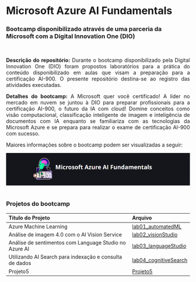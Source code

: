 # Microsoft Azure AI Fundamentals
### Bootcamp disponibilizado através de uma parceria da Microsoft com a Digital Innovation One (DIO)
<br>
<p align = "justify"><b>Descrição do repositório:</b> Durante o bootcamp disponibilizado pela Digital Innovation One (DIO) foram propostos laboratórios para a prática do conteúdo disponibilizado em aulas que visam a preparação para a certificação AI-900. O presente repositório destina-se ao registro das atividades executadas.

<br>
<p align = "justify"><b>Detalhes do bootcamp:</b> A Microsoft quer você certificado! A líder no mercado em nuvem se juntou à DIO para preparar profissionais para a certificação AI-900, o futuro da IA com cloud! Domine conceitos como visão computacional, classificação inteligente de imagem e inteligência de documentos com IA enquanto se familiariza com as tecnologias da Microsoft Azure e se prepara para realizar o exame de certificação AI-900 com sucesso.

Maiores informações sobre o bootcamp podem ser visualizadas a seguir: 
<br>

<a href = "https://web.dio.me/track/microsoft-azure-ai-fundamentals">
  <img src = "https://github.com/lilandracunha/dio-bootcamp-microsoft-azureAI-fundamentals/blob/main/assets/title_microsoft_azureAI_fundamentals.png" align = "center"/>
</a>
<br><br>

### Projetos do bootcamp

| Título do Projeto | Arquivo |
| :---------- | :------------------------------------------ |
| Azure Machine Learning | <a href = "https://github.com/lilandracunha/dio-bootcamp-microsoft-azureAI-fundamentals/tree/main/lab01_automatedML">lab01_automatedML</a> |
| Análise de imagem 4.0 com o AI Vision Service | <a href = "https://github.com/lilandracunha/dio-bootcamp-microsoft-azureAI-fundamentals/tree/main/lab02_visionStudio">lab02_visionStudio</a> |
| Análise de sentimentos com Language Studio no Azure AI | <a href = "https://github.com/lilandracunha/dio-bootcamp-microsoft-azureAI-fundamentals/tree/main/lab03_languageStudio">lab03_languageStudio</a> |
| Utilizando AI Search para indexação e consulta de dados | <a href = "https://github.com/lilandracunha/dio-bootcamp-microsoft-azureAI-fundamentals/tree/main/lab04_cognitiveSearch">lab04_cognitiveSearch</a> |
| Projeto5 | <a href = "">Projeto5</a> |
